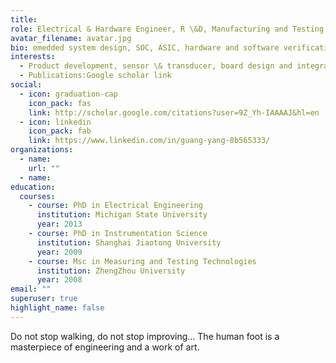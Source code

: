 ```yaml
---
title: 
role: Electrical & Hardware Engineer, R \&D, Manufacturing and Testing
avatar_filename: avatar.jpg
bio: emedded system design, SOC, ASIC, hardware and software verification
interests:
  - Product development, sensor \& transducer, board design and integration, SOC, ASIC, emedded system design, hardware and software verification, simulation, R&D and innovation
  - Publications:Google scholar link
social:
  - icon: graduation-cap
    icon_pack: fas
    link: http://scholar.google.com/citations?user=9Z_Yh-IAAAAJ&hl=en
  - icon: linkedin
    icon_pack: fab
    link: https://www.linkedin.com/in/guang-yang-8b565333/
organizations:
  - name: 
    url: ""
  - name: 
education:
  courses:
    - course: PhD in Electrical Engineering
      institution: Michigan State University
      year: 2013
    - course: PhD in Instrumentation Science
      institution: Shanghai Jiaotong University
      year: 2009
    - course: Msc in Measuring and Testing Technologies
      institution: ZhengZhou University
      year: 2008
email: ""
superuser: true
highlight_name: false
---
```

Do not stop walking, do not stop improving...
The human foot is a masterpiece of engineering and a work of art.